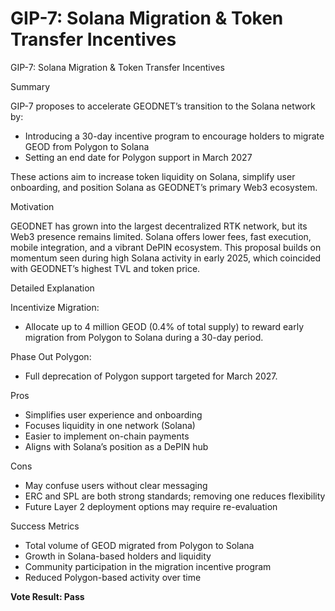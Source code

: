 GIP-7: Solana Migration & Token Transfer Incentives
===================================================

  

GIP-7: Solana Migration & Token Transfer Incentives

  

Summary

GIP-7 proposes to accelerate GEODNET’s transition to the Solana network by:

*   Introducing a 30-day incentive program to encourage holders to migrate GEOD from Polygon to Solana
*   Setting an end date for Polygon support in March 2027

These actions aim to increase token liquidity on Solana, simplify user onboarding, and position Solana as GEODNET’s primary Web3 ecosystem.

  

Motivation

GEODNET has grown into the largest decentralized RTK network, but its Web3 presence remains limited. Solana offers lower fees, fast execution, mobile integration, and a vibrant DePIN ecosystem. This proposal builds on momentum seen during high Solana activity in early 2025, which coincided with GEODNET’s highest TVL and token price.

  

Detailed Explanation

Incentivize Migration:

*   Allocate up to 4 million GEOD (0.4% of total supply) to reward early migration from Polygon to Solana during a 30-day period.

Phase Out Polygon:

*   Full deprecation of Polygon support targeted for March 2027.

  

Pros

*   Simplifies user experience and onboarding
*   Focuses liquidity in one network (Solana)
*   Easier to implement on-chain payments
*   Aligns with Solana’s position as a DePIN hub

  

Cons

*   May confuse users without clear messaging
*   ERC and SPL are both strong standards; removing one reduces flexibility
*   Future Layer 2 deployment options may require re-evaluation

  

Success Metrics

*   Total volume of GEOD migrated from Polygon to Solana
*   Growth in Solana-based holders and liquidity
*   Community participation in the migration incentive program
*   Reduced Polygon-based activity over time
 
 **Vote Result: Pass**